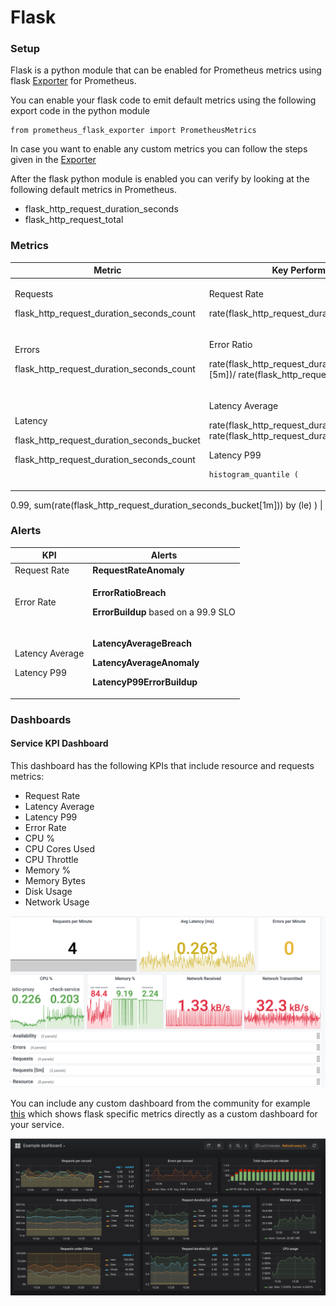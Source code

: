 # Flask

### Setup

Flask is a python module that can be enabled for Prometheus metrics using flask [Exporter](https://github.com/rycus86/prometheus\_flask\_exporter) for Prometheus.

You can enable your flask code to emit default metrics using the following export code in the python module

```
from prometheus_flask_exporter import PrometheusMetrics
```

In case you want to enable any custom metrics you can follow the steps given in the [Exporter](https://github.com/rycus86/prometheus\_flask\_exporter)

After the flask python module is enabled you can verify by looking at the following default metrics in Prometheus.

* flask\_http\_request\_duration\_seconds
* flask\_http\_request\_total

### Metrics

| **Metric**                                                                                                      | **Key Performance Indicator(KPI)**                                                                                                                                                                                                                                                |
| --------------------------------------------------------------------------------------------------------------- | --------------------------------------------------------------------------------------------------------------------------------------------------------------------------------------------------------------------------------------------------------------------------------- |
| <p>Requests</p><p>flask_http_request_duration_seconds_count</p>                                                 | <p>Request Rate</p><p>rate(flask_http_request_duration_seconds_count[5m])</p>                                                                                                                                                                                                     |
| <p>Errors</p><p>flask_http_request_duration_seconds_count</p>                                                   | <p>Error Ratio</p><p>rate(flask_http_request_duration_seconds_count{status=~"5.."}[5m])/ rate(flask_http_request_duration_seconds_count[5m])</p>                                                                                                                                  |
| <p>Latency</p><p>flask_http_request_duration_seconds_bucket</p><p>flask_http_request_duration_seconds_count</p> | <p>Latency Average</p><p>rate(flask_http_request_duration_seconds_count[5m])/ rate(flask_http_request_duration_seconds_count[5m])</p><p>Latency P99</p><pre><code>histogram_quantile (
  0.99,
  sum(rate(flask_http_request_duration_seconds_bucket[1m])) by (le)
)</code></pre> |

### Alerts

| **KPI**                                  | **Alerts**                                                                                                                              |
| ---------------------------------------- | --------------------------------------------------------------------------------------------------------------------------------------- |
| Request Rate                             | **RequestRateAnomaly**                                                                                                                  |
| Error Rate                               | <p><strong>ErrorRatioBreach</strong></p><p><strong>ErrorBuildup</strong> based on a 99.9 SLO</p>                                        |
| <p>Latency Average</p><p>Latency P99</p> | <p><strong>LatencyAverageBreach</strong></p><p><strong>LatencyAverageAnomaly</strong></p><p><strong>LatencyP99ErrorBuildup</strong></p> |

### Dashboards

#### Service KPI Dashboard

This dashboard has the following KPIs that include resource and requests metrics:

* Request Rate
* Latency Average
* Latency P99
* Error Rate
* CPU %
* CPU Cores Used
* CPU Throttle
* Memory %
* Memory Bytes
* Disk Usage
* Network Usage

![](<../../.gitbook/assets/image (23).png>)

You can include any custom dashboard from the community for example [this](https://github.com/rycus86/prometheus\_flask\_exporter/blob/master/examples/sample-signals/grafana/dashboards/example.json) which shows flask specific metrics directly as a custom dashboard for your service.

![](<../../.gitbook/assets/image (17).png>)
